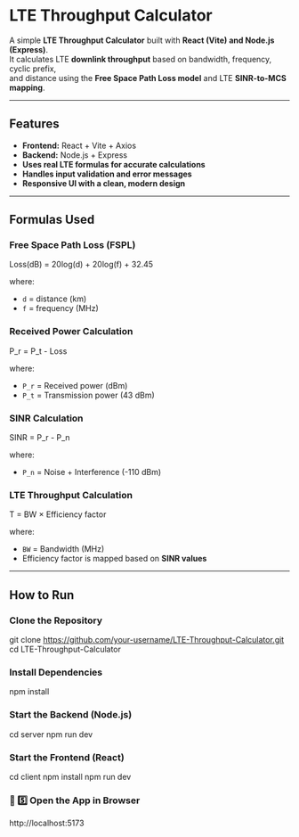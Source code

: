 #  LTE Throughput Calculator

 A simple **LTE Throughput Calculator** built with **React (Vite) and Node.js (Express)**.  
It calculates LTE **downlink throughput** based on bandwidth, frequency, cyclic prefix,  
and distance using the **Free Space Path Loss model** and LTE **SINR-to-MCS mapping**.

---

##  Features
-  **Frontend:** React + Vite + Axios  
-  **Backend:** Node.js + Express  
-  **Uses real LTE formulas for accurate calculations**  
-  **Handles input validation and error messages**  
-  **Responsive UI with a clean, modern design**  

---

##  Formulas Used

###  **Free Space Path Loss (FSPL)**
Loss(dB) = 20log(d) + 20log(f) + 32.45

where:
- `d` = distance (km)
- `f` = frequency (MHz)

###  Received Power Calculation
P_r = P_t - Loss

where:
- `P_r` = Received power (dBm)
- `P_t` = Transmission power (43 dBm)

###  SINR Calculation
SINR = P_r - P_n

where:
- `P_n` = Noise + Interference (-110 dBm)

###  LTE Throughput Calculation
T = BW × Efficiency factor

where:
- `BW` = Bandwidth (MHz)
-  Efficiency factor is mapped based on **SINR values**  

---
##  How to Run

###  Clone the Repository
git clone https://github.com/your-username/LTE-Throughput-Calculator.git cd LTE-Throughput-Calculator


###  Install Dependencies
npm install


###  Start the Backend (Node.js)
cd server 
npm run dev


###  Start the Frontend (React)
cd client 
npm install
npm run dev


### 📌 5️⃣ Open the App in Browser
http://localhost:5173



